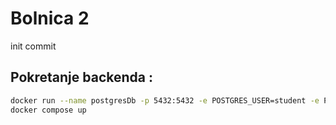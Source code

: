 # Bolnica 2

init commit
## Pokretanje backenda :
```bash
docker run --name postgresDb -p 5432:5432 -e POSTGRES_USER=student -e POSTGRES_PASSWORD=student -e POSTGRES_DB=postgresDB -d postgres
docker compose up
```
